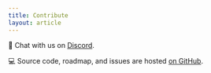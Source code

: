 ```yaml
---
title: Contribute
layout: article
---
```


👋 Chat with us on [Discord](http://chat.ruby2d.com).

💻 Source code, roadmap, and issues are hosted [on GitHub](https://github.com/ruby2d/ruby2d).
